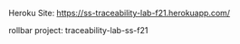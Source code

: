 Heroku Site:
https://ss-traceability-lab-f21.herokuapp.com/

rollbar project:
traceability-lab-ss-f21
